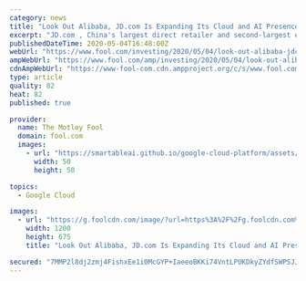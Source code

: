 ```yaml
---
category: news
title: "Look Out Alibaba, JD.com Is Expanding Its Cloud and AI Presence"
excerpt: "JD.com , China's largest direct retailer and second-largest e-commerce company, recently partnered with Cloudflare to strengthen its cloud and AI business. Cloudflare, which secur"
publishedDateTime: 2020-05-04T16:48:00Z
webUrl: "https://www.fool.com/investing/2020/05/04/look-out-alibaba-jdcom-is-expanding-cloud-and-ai.aspx?source=eptcnnlnk0000002"
ampWebUrl: "https://www.fool.com/amp/investing/2020/05/04/look-out-alibaba-jdcom-is-expanding-cloud-and-ai.aspx"
cdnAmpWebUrl: "https://www-fool-com.cdn.ampproject.org/c/s/www.fool.com/amp/investing/2020/05/04/look-out-alibaba-jdcom-is-expanding-cloud-and-ai.aspx"
type: article
quality: 82
heat: 82
published: true

provider:
  name: The Motley Fool
  domain: fool.com
  images:
    - url: "https://smartableai.github.io/google-cloud-platform/assets/images/organizations/fool.com-50x50.jpg"
      width: 50
      height: 50

topics:
  - Google Cloud

images:
  - url: "https://g.foolcdn.com/image/?url=https%3A%2F%2Fg.foolcdn.com%2Feditorial%2Fimages%2F570933%2Fgettyimages-1159763195.jpg&w=1200&op=resize"
    width: 1200
    height: 675
    title: "Look Out Alibaba, JD.com Is Expanding Its Cloud and AI Presence"

secured: "7MMP2l8dj2zmj4FishxEe1i0McGYP+IaeeoBKKi74VntLPUKDkyZYdfSWPSJJXJgZUQaeXpdjpvUQkVgBy/1wyfTmjDB1+C+tlUaT9v/Z0xbqcSz2B3+CNPd+z31qembrajm8krsgTHFDkwolVTdW+8uL487j5Q3zRGj2hXcPcupRR6CCOv01Un1/oiZShj3V0OP/73/EwsehZYiPFSepgAY0bZcIN5SK9c9bQEXIMH0U3pe3SXQ/1ZHAyQckUuv0gF05wXIPsTennjYEFxAAbR8yHzpIghTS4iPAPFW+iWcxA0NRsN3pZQqXzM5c7Sw;yzNV1YLSlkFQ0L8WPP4A5Q=="
---
```


